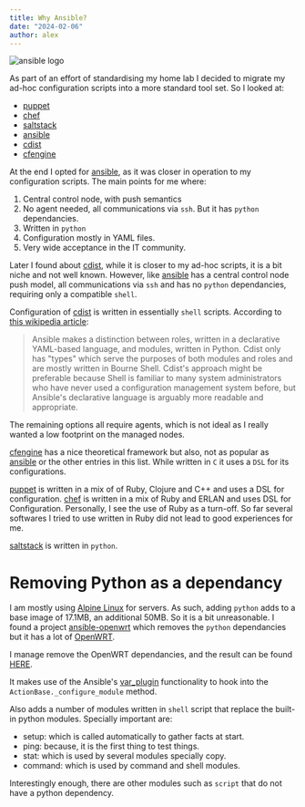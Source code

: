 ```yaml
---
title: Why Ansible?
date: "2024-02-06"
author: alex
---
```

![ansible logo]({static}/images/2024/ansible_logo.png)


As part of an effort of standardising my home lab I decided to migrate my
ad-hoc configuration scripts into a more standard tool set.  So I looked at:

- [puppet][pup]
- [chef][chef]
- [saltstack][salt]
- [ansible][ansi]
- [cdist][cd]
- [cfengine][cfe]

At the end I opted for [ansible][ansi], as it was closer in operation to my
configuration scripts.  The main points for me where:

1. Central control node, with push semantics
2. No agent needed, all communications via `ssh`.  But it has `python` dependancies.
3. Written in `python`
4. Configuration mostly in YAML files.
5. Very wide acceptance in the IT community.

Later I found about [cdist][cd], while it is closer to my ad-hoc scripts, it is
a bit niche and not well known.  However, like [ansible][ansi] has a central
control node push model, all communications via `ssh` and has no `python`
dependancies, requiring only a compatible `shell`.

Configuration of [cdist][cd] is written in essentially `shell` scripts.  According
to [this wikipedia article](https://en.wikipedia.org/wiki/Cdist#Similar_software):

> Ansible makes a distinction between roles, written in a declarative YAML-based
> language, and modules, written in Python. Cdist only has "types" which serve the
> purposes of both modules and roles and are mostly written in Bourne Shell. Cdist's
> approach might be preferable because Shell is familiar to many system
> administrators who have never used a configuration management system before,
> but Ansible's declarative language is arguably more readable and appropriate.

The remaining options all require agents, which is not ideal as I really wanted
a low footprint on the managed nodes.

[cfengine][cfe] has a nice theoretical framework but also, not as popular as
[ansible][ansi] or the other entries in this list.  While written in `C` it
uses a `DSL` for its configurations.

[puppet][pup] is written in a mix of of Ruby, Clojure and C++ and uses a DSL for
configuration.  [chef][chef] is written in a mix of Ruby and ERLAN and uses DSL
for Configuration.  Personally, I see the use of Ruby as a turn-off.  So far
several softwares I tried to use written in Ruby did not lead to good experiences
for me.

[saltstack][salt] is written in `python`.

# Removing Python as a dependancy

I am mostly using [Alpine Linux][alp] for servers.  As such, adding `python` adds
to a base image of 17.1MB, an additional 50MB.  So it is a bit unreasonable.  I found
a project [ansible-openwrt](https://github.com/gekmihesg/ansible-openwrt) which
removes the `python` dependancies but it has a lot of [OpenWRT](https://openwrt.org/).

I manage remove the OpenWRT dependancies, and the result can be found [HERE][nopython].

It makes use of the Ansible's [var_plugin](https://docs.ansible.com/ansible/latest/plugins/vars.html)
functionality to hook into the `ActionBase._configure_module` method.

Also adds a number of modules written in `shell` script that replace the built-in python
modules.  Specially important are:

- setup: which is called automatically to gather facts at start.
- ping: because, it is the first thing to test things.
- stat: which is used by several modules specially copy.
- command: which is used by command and shell modules.

Interestingly enough, there are other modules such as `script` that do not have a python dependency.

  [ansi]: https://www.ansible.com/
  [pup]: http://www.puppet.com/
  [chef]: https://www.chef.io/
  [salt]: https://saltproject.io/
  [cfe]: https://cfengine.com/
  [cd]: https://www.cdi.st/
  [alp]: https://alpinelinux.org/
  [nopython]: https://github.com/TortugaLabs/ansible-nopython

 
  
  